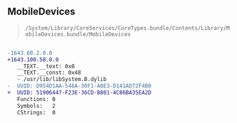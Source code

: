 ## MobileDevices

> `/System/Library/CoreServices/CoreTypes.bundle/Contents/Library/MobileDevices.bundle/MobileDevices`

```diff

-1643.60.2.0.0
+1643.100.58.0.0
   __TEXT.__text: 0x0
   __TEXT.__const: 0x48
   - /usr/lib/libSystem.B.dylib
-  UUID: D954D1AA-546A-30F1-A0E3-D141AD72F4B0
+  UUID: 51906447-F23E-36CD-B801-4C86BA35EA2D
   Functions: 0
   Symbols:   2
   CStrings:  0

```
